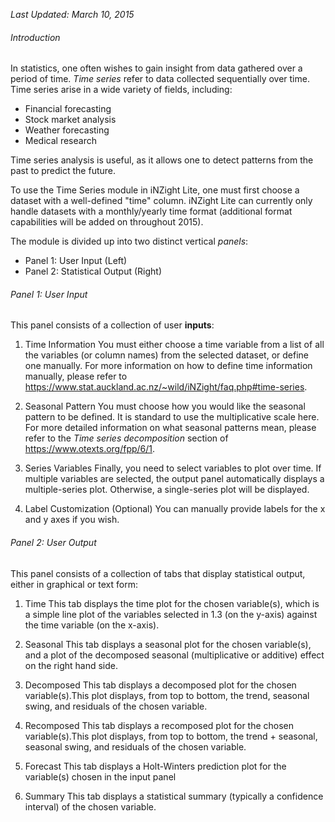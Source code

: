 *Last Updated: March 10, 2015*

###### Introduction
In statistics, one often wishes to gain insight from data gathered over a period of time. *Time series* refer to data collected sequentially over time. Time series arise in a wide variety of fields, including:

- Financial forecasting
- Stock market analysis
- Weather forecasting
- Medical research

Time series analysis is useful, as it allows one to detect patterns from the past to predict the future.

To use the Time Series module in iNZight Lite, one must first choose a dataset with a well-defined "time" column. iNZight Lite can currently only handle datasets with a monthly/yearly time format (additional format capabilities will be added on throughout 2015).

The module is divided up into two distinct vertical *panels*:

- Panel 1: User Input (Left)
- Panel 2: Statistical Output (Right)


###### Panel 1: User Input
This panel consists of a collection of user **inputs**:

1. Time Information
You must either choose a time variable from a list of all the variables (or column names) from the selected dataset, or define one manually. For more information on how to define time information manually, please refer to https://www.stat.auckland.ac.nz/~wild/iNZight/faq.php#time-series.

2. Seasonal Pattern
You must choose how you would like the seasonal pattern to be defined. It is standard to use the multiplicative scale here. For more detailed information on what seasonal patterns mean, please refer to the *Time series decomposition* section of https://www.otexts.org/fpp/6/1.

3. Series Variables
Finally, you need to select variables to plot over time. If multiple variables are selected, the output panel automatically displays a multiple-series plot. Otherwise, a single-series plot will be displayed.

4. Label Customization (Optional)
You can manually provide labels for the x and y axes if you wish.


###### Panel 2: User Output
This panel consists of a collection of tabs that display statistical output, either in graphical or text form:

1. Time
This tab displays the time plot for the chosen variable(s), which is a simple line plot of the variables selected in 1.3 (on the y-axis) against the time variable (on the x-axis).

2. Seasonal
This tab displays a seasonal plot for the chosen variable(s), and a plot of the decomposed seasonal (multiplicative or additive) effect on the right hand side.

3. Decomposed
This tab displays a decomposed plot for the chosen variable(s).This plot displays, from top to bottom, the trend, seasonal swing, and residuals of the chosen variable.

4. Recomposed
This tab displays a recomposed plot for the chosen variable(s).This plot displays, from top to bottom, the trend + seasonal, seasonal swing, and residuals of the chosen variable.


5. Forecast
This tab displays a Holt-Winters prediction plot for the variable(s) chosen in the input panel

6. Summary
This tab displays a statistical summary (typically a confidence interval) of the chosen variable.
